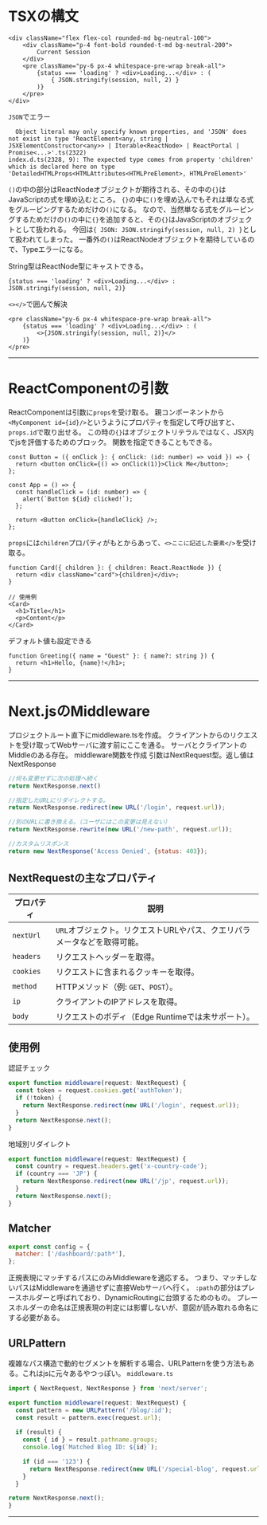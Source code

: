 # TSXの構文
```tsx
<div className="flex flex-col rounded-md bg-neutral-100">
	<div className="p-4 font-bold rounded-t-md bg-neutral-200">
		Current Session
	</div>
	<pre className="py-6 px-4 whitespace-pre-wrap break-all">
		{status === 'loading' ? <div>Loading...</div> : (
			{ JSON.stringify(session, null, 2) }
		)}
	</pre>
</div>
```
`JSON`でエラー
```Type 'Element | { JSON: JSON; "": any; }' is not assignable to type 'ReactNode'.
  Object literal may only specify known properties, and 'JSON' does not exist in type 'ReactElement<any, string | JSXElementConstructor<any>> | Iterable<ReactNode> | ReactPortal | Promise<...>'.ts(2322)
index.d.ts(2328, 9): The expected type comes from property 'children' which is declared here on type 'DetailedHTMLProps<HTMLAttributes<HTMLPreElement>, HTMLPreElement>'
```
`()`の中の部分はReactNodeオブジェクトが期待される、その中の`{}`はJavaScriptの式を埋め込むところ。
`{}`の中に`()`を埋め込んでもそれは単なる式をグルーピングするためだけの`()`になる。
なので、当然単なる式をグルーピングするためだけの`()`の中に`{}`を追加すると、その`{}`はJavaScriptのオブジェクトとして扱われる。
今回は`{ JSON: JSON.stringify(session, null, 2) }`として扱われてしまった。
一番外の`()`はReactNodeオブジェクトを期待しているので、Typeエラーになる。

String型はReactNode型にキャストできる。
```tsx
{status === 'loading' ? <div>Loading...</div> : JSON.stringify(session, null, 2)}

```

`<></>`で囲んで解決
```tsx
<pre className="py-6 px-4 whitespace-pre-wrap break-all">
	{status === 'loading' ? <div>Loading...</div> : (
		<>{JSON.stringify(session, null, 2)}</>
	)}
</pre>
```
---

# ReactComponentの引数
ReactComponentは引数に`props`を受け取る。
親コンポーネントから`<MyComponent id={id}/>`というようにプロパティを指定して呼び出すと、`props.id`で取り出せる。
この時の`{}`はオブジェクトリテラルではなく、JSX内でjsを評価するためのブロック。
関数を指定できることもできる。
```tsx
const Button = ({ onClick }: { onClick: (id: number) => void }) => {
  return <button onClick={() => onClick(1)}>Click Me</button>;
};

const App = () => {
  const handleClick = (id: number) => {
    alert(`Button ${id} clicked!`);
  };

  return <Button onClick={handleClick} />;
};
```
`props`には`children`プロパティがもとからあって、`<>ここに記述した要素</>`を受け取る。
```tsx
function Card({ children }: { children: React.ReactNode }) {
  return <div className="card">{children}</div>;
}

// 使用例
<Card>
  <h1>Title</h1>
  <p>Content</p>
</Card>
```
デフォルト値も設定できる
```tsx
function Greeting({ name = "Guest" }: { name?: string }) {
  return <h1>Hello, {name}!</h1>;
}
```

---


# Next.jsのMiddleware
プロジェクトルート直下にmiddleware.tsを作成。
クライアントからのリクエストを受け取ってWebサーバに渡す前にここを通る。
サーバとクライアントのMiddleのある存在。
middleware関数を作成
引数はNextRequest型。返し値はNextResponse
```js
//何も変更せずに次の処理へ続く
return NextResponse.next()

//指定したURLにリダイレクトする。 
return NextResponse.redirect(new URL('/login', request.url)); 

//別のURLに書き換える。（ユーザにはこの変更は見えない）
return NextResponse.rewrite(new URL('/new-path', request.url));

//カスタムリスポンス
return new NextResponse('Access Denied', {status: 403});
```
## NextRequestの主なプロパティ
| プロパティ             | 説明                                                                 |
|------------------------|----------------------------------------------------------------------|
| `nextUrl`              | `URL`オブジェクト。リクエストURLやパス、クエリパラメータなどを取得可能。|
| `headers`              | リクエストヘッダーを取得。                                             |
| `cookies`              | リクエストに含まれるクッキーを取得。                                   |
| `method`               | HTTPメソッド（例: `GET`、`POST`）。                                  |
| `ip`                   | クライアントのIPアドレスを取得。                                      |
| `body`                 | リクエストのボディ（Edge Runtimeでは未サポート）。                     |

## 使用例
認証チェック
```js
export function middleware(request: NextRequest) {
  const token = request.cookies.get('authToken');
  if (!token) {
    return NextResponse.redirect(new URL('/login', request.url));
  }
  return NextResponse.next();
}
```
地域別リダイレクト
```js
export function middleware(request: NextRequest) {
  const country = request.headers.get('x-country-code');
  if (country === 'JP') {
    return NextResponse.redirect(new URL('/jp', request.url));
  }
  return NextResponse.next();
}
```
## Matcher
```js
export const config = {
  matcher: ['/dashboard/:path*'],
};
```
正規表現にマッチするパスにのみMiddlewareを適応する。
つまり、マッチしないパスはMiddlewareを通過せずに直接Webサーバへ行く。
`:path`の部分はプレースホルダーと呼ばれており、DynamicRoutingに台頭するためのもの。
プレースホルダーの命名は正規表現の判定には影響しないが、意図が読み取れる命名にする必要がある。

## URLPattern
複雑なパス構造で動的セグメントを解析する場合、URLPatternを使う方法もある。これはjsに元々あるやつっぽい。
`middleware.ts`
```ts
import { NextRequest, NextResponse } from 'next/server';

export function middleware(request: NextRequest) {
  const pattern = new URLPattern('/blog/:id');
  const result = pattern.exec(request.url);
  
  if (result) {
    const { id } = result.pathname.groups;
    console.log(`Matched Blog ID: ${id}`);

    if (id === '123') {
      return NextResponse.redirect(new URL('/special-blog', request.url));
    }
  }

return NextResponse.next();
}
```
---